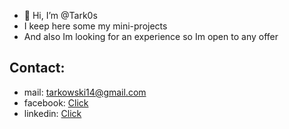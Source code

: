 - 👋 Hi, I’m @Tark0s
- I keep here some my mini-projects
- And also Im looking for an experience so Im open to any offer
 
 ## Contact: 
  - mail: tarkowski14@gmail.com
  - facebook: [Click](https://www.facebook.com/tark0s/)
  - linkedin: [Click](www.linkedin.com/in/łukasz-tarkowski)
